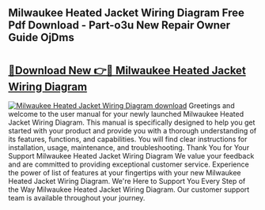 ## Milwaukee Heated Jacket Wiring Diagram Free Pdf Download - Part-o3u New Repair Owner Guide OjDms

# <h2><a href="http://dfklz4.blite.top/?on=Milwaukee+Heated+Jacket+Wiring+Diagram">🔗Download New 👉🔴 Milwaukee Heated Jacket Wiring Diagram</a></h2>

[![Milwaukee Heated Jacket Wiring Diagram download](https://i.imgur.com/lujVjoI.png)](http://dfklz4.blite.top/?on=Milwaukee+Heated+Jacket+Wiring+Diagram)
Greetings and welcome to the user manual for your newly launched Milwaukee Heated Jacket Wiring Diagram. This manual is specifically designed to help you get started with your product and provide you with a thorough understanding of its features, functions, and capabilities. You will find clear instructions for installation, usage, maintenance, and troubleshooting. Thank You for Your Support Milwaukee Heated Jacket Wiring Diagram We value your feedback and are committed to providing exceptional customer service. Experience the power of list of features at your fingertips with your new Milwaukee Heated Jacket Wiring Diagram. We're Here to Support You Every Step of the Way Milwaukee Heated Jacket Wiring Diagram. Our customer support team is available throughout your journey.
